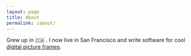 ```yaml
---
layout: page
title: About
permalink: /about/
---
```


Grew up in 🇨🇦 . I now live in San Francisco and write software for cool <a href="https://auraframes.com/">digital picture frames</a>.
